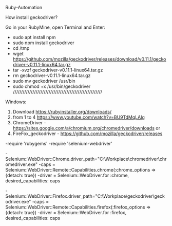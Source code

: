Ruby-Automation

How install geckodriver?

Go in your RubyMine, open Terminal and Enter:

- sudo apt install npm          
- sudo npm install geckodriver
- cd /tmp
- wget https://github.com/mozilla/geckodriver/releases/download/v0.11.1/geckodriver-v0.11.1-linux64.tar.gz
- tar -xvzf geckodriver-v0.11.1-linux64.tar.gz
- rm geckodriver-v0.11.1-linux64.tar.gz
- sudo mv geckodriver /usr/bin
- sudo chmod +x /usr/bin/geckodriver
///////////////////////////////////////////////////////

Windows:

1. Download https://rubyinstaller.org/downloads/
2. from 1 to 4 https://www.youtube.com/watch?v=BU9TdMqLAIg 
3. ChromeDriver - https://sites.google.com/a/chromium.org/chromedriver/downloads or
4. FireFox_geckodriver - https://github.com/mozilla/geckodriver/releases

-require 'rubygems'
-require 'selenium-webdriver'

-Selenium::WebDriver::Chrome.driver_path="C:\\Workplace\\chromedriver\\chromedriver.exe"
-caps = Selenium::WebDriver::Remote::Capabilities.chrome(:chrome_options => {detach: true})
-driver = Selenium::WebDriver.for :chrome, desired_capabilities: caps

-Selenium::WebDriver::Firefox.driver_path="C:\\Workplace\\geckodriver\\geckodriver.exe"
-caps = Selenium::WebDriver::Remote::Capabilities.firefox(:firefox_options => {detach: true})
-driver = Selenium::WebDriver.for :firefox, desired_capabilities: caps

